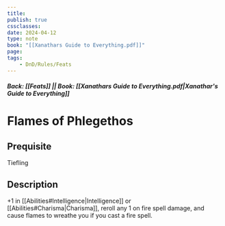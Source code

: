 ```yaml
---
title:
publish: true
cssclasses:
date: 2024-04-12
type: note
book: "[[Xanathars Guide to Everything.pdf]]"
page: 
tags:
    - DnD/Rules/Feats
---
```


##### Back: [[Feats]] || Book: [[Xanathars Guide to Everything.pdf|Xanathar's Guide to Everything]]

# Flames of Phlegethos


## Prequisite 
Tiefling

## Description
+1 in [[Abilities#Intelligence|Intelligence]] or [[Abilities#Charisma|Charisma]], reroll any 1 on fire spell damage, and cause flames to wreathe you if you cast a fire spell.